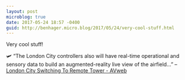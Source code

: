 ```yaml
---
layout: post
microblog: true
date: 2017-05-24 18:57 -0400
guid: http://benhager.micro.blog/2017/05/24/very-cool-stuff.html
---
```

Very cool stuff!

🛩 “The London City controllers also will have real-time operational and sensory data to build an augmented-reality live view of the airfield…” – [London City Switching To Remote Tower - AVweb](https://www.avweb.com/avwebflash/news/London-City-Switching-To-Remote-Tower-229043-1.html)
